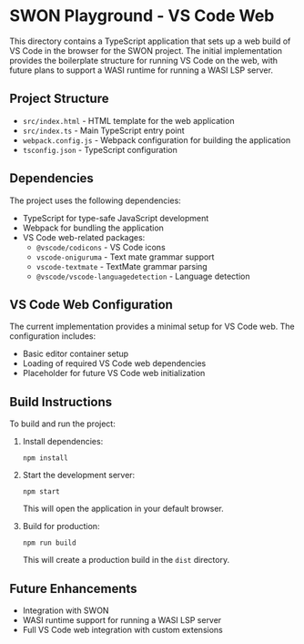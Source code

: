 # SWON Playground - VS Code Web

This directory contains a TypeScript application that sets up a web build of VS Code in the browser for the SWON project. The initial implementation provides the boilerplate structure for running VS Code on the web, with future plans to support a WASI runtime for running a WASI LSP server.

## Project Structure

- `src/index.html` - HTML template for the web application
- `src/index.ts` - Main TypeScript entry point
- `webpack.config.js` - Webpack configuration for building the application
- `tsconfig.json` - TypeScript configuration

## Dependencies

The project uses the following dependencies:
- TypeScript for type-safe JavaScript development
- Webpack for bundling the application
- VS Code web-related packages:
  - `@vscode/codicons` - VS Code icons
  - `vscode-oniguruma` - Text mate grammar support
  - `vscode-textmate` - TextMate grammar parsing
  - `@vscode/vscode-languagedetection` - Language detection

## VS Code Web Configuration

The current implementation provides a minimal setup for VS Code web. The configuration includes:
- Basic editor container setup
- Loading of required VS Code web dependencies
- Placeholder for future VS Code web initialization

## Build Instructions

To build and run the project:

1. Install dependencies:
   ```
   npm install
   ```

2. Start the development server:
   ```
   npm start
   ```
   This will open the application in your default browser.

3. Build for production:
   ```
   npm run build
   ```
   This will create a production build in the `dist` directory.

## Future Enhancements

- Integration with SWON
- WASI runtime support for running a WASI LSP server
- Full VS Code web integration with custom extensions
